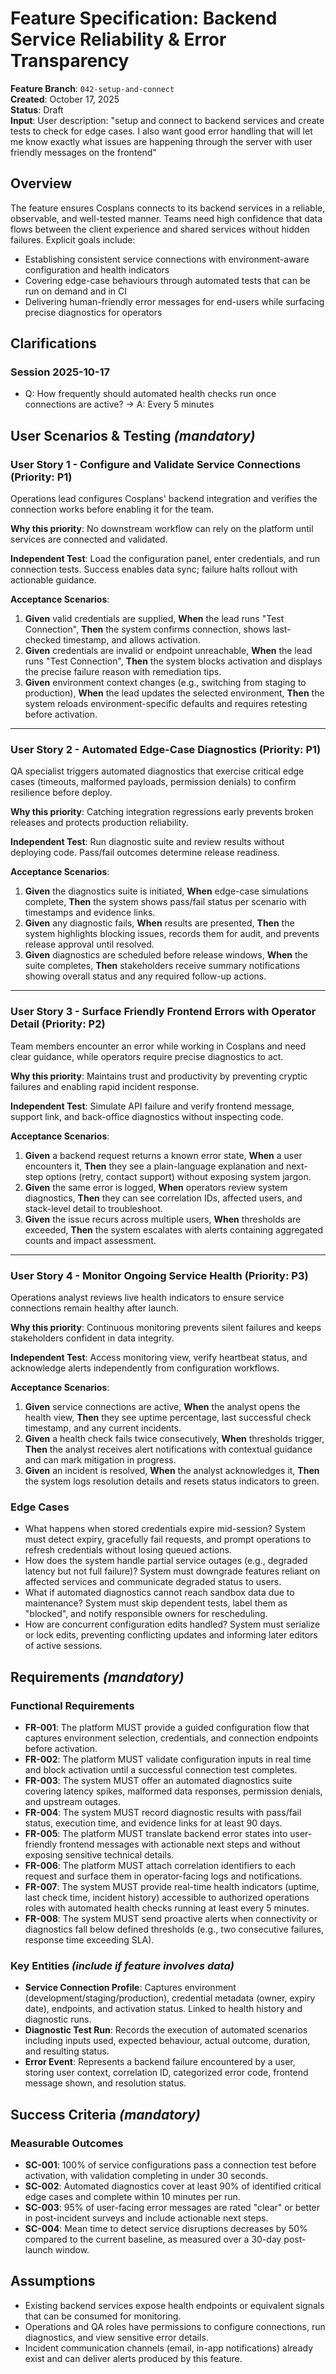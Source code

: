 ﻿# Feature Specification: Backend Service Reliability & Error Transparency

**Feature Branch**: `042-setup-and-connect`  
**Created**: October 17, 2025  
**Status**: Draft  
**Input**: User description: "setup and connect to backend services and create tests to check for edge cases. I also want good error handling that will let me know exactly what issues are happening through the server with user friendly messages on the frontend"

## Overview

The feature ensures Cosplans connects to its backend services in a reliable, observable, and well-tested manner. Teams need high confidence that data flows between the client experience and shared services without hidden failures. Explicit goals include:

- Establishing consistent service connections with environment-aware configuration and health indicators
- Covering edge-case behaviours through automated tests that can be run on demand and in CI
- Delivering human-friendly error messages for end-users while surfacing precise diagnostics for operators

## Clarifications

### Session 2025-10-17

- Q: How frequently should automated health checks run once connections are active? → A: Every 5 minutes

## User Scenarios & Testing *(mandatory)*

### User Story 1 - Configure and Validate Service Connections (Priority: P1)

Operations lead configures Cosplans' backend integration and verifies the connection works before enabling it for the team.

**Why this priority**: No downstream workflow can rely on the platform until services are connected and validated.

**Independent Test**: Load the configuration panel, enter credentials, and run connection tests. Success enables data sync; failure halts rollout with actionable guidance.

**Acceptance Scenarios**:

1. **Given** valid credentials are supplied, **When** the lead runs "Test Connection", **Then** the system confirms connection, shows last-checked timestamp, and allows activation.
2. **Given** credentials are invalid or endpoint unreachable, **When** the lead runs "Test Connection", **Then** the system blocks activation and displays the precise failure reason with remediation tips.
3. **Given** environment context changes (e.g., switching from staging to production), **When** the lead updates the selected environment, **Then** the system reloads environment-specific defaults and requires retesting before activation.

---

### User Story 2 - Automated Edge-Case Diagnostics (Priority: P1)

QA specialist triggers automated diagnostics that exercise critical edge cases (timeouts, malformed payloads, permission denials) to confirm resilience before deploy.

**Why this priority**: Catching integration regressions early prevents broken releases and protects production reliability.

**Independent Test**: Run diagnostic suite and review results without deploying code. Pass/fail outcomes determine release readiness.

**Acceptance Scenarios**:

1. **Given** the diagnostics suite is initiated, **When** edge-case simulations complete, **Then** the system shows pass/fail status per scenario with timestamps and evidence links.
2. **Given** any diagnostic fails, **When** results are presented, **Then** the system highlights blocking issues, records them for audit, and prevents release approval until resolved.
3. **Given** diagnostics are scheduled before release windows, **When** the suite completes, **Then** stakeholders receive summary notifications showing overall status and any required follow-up actions.

---

### User Story 3 - Surface Friendly Frontend Errors with Operator Detail (Priority: P2)

Team members encounter an error while working in Cosplans and need clear guidance, while operators require precise diagnostics to act.

**Why this priority**: Maintains trust and productivity by preventing cryptic failures and enabling rapid incident response.

**Independent Test**: Simulate API failure and verify frontend message, support link, and back-office diagnostics without inspecting code.

**Acceptance Scenarios**:

1. **Given** a backend request returns a known error state, **When** a user encounters it, **Then** they see a plain-language explanation and next-step options (retry, contact support) without exposing system jargon.
2. **Given** the same error is logged, **When** operators review system diagnostics, **Then** they can see correlation IDs, affected users, and stack-level detail to troubleshoot.
3. **Given** the issue recurs across multiple users, **When** thresholds are exceeded, **Then** the system escalates with alerts containing aggregated counts and impact assessment.

---

### User Story 4 - Monitor Ongoing Service Health (Priority: P3)

Operations analyst reviews live health indicators to ensure service connections remain healthy after launch.

**Why this priority**: Continuous monitoring prevents silent failures and keeps stakeholders confident in data integrity.

**Independent Test**: Access monitoring view, verify heartbeat status, and acknowledge alerts independently from configuration workflows.

**Acceptance Scenarios**:

1. **Given** service connections are active, **When** the analyst opens the health view, **Then** they see uptime percentage, last successful check timestamp, and any current incidents.
2. **Given** a health check fails twice consecutively, **When** thresholds trigger, **Then** the analyst receives alert notifications with contextual guidance and can mark mitigation in progress.
3. **Given** an incident is resolved, **When** the analyst acknowledges it, **Then** the system logs resolution details and resets status indicators to green.

### Edge Cases

- What happens when stored credentials expire mid-session? System must detect expiry, gracefully fail requests, and prompt operations to refresh credentials without losing queued actions.
- How does the system handle partial service outages (e.g., degraded latency but not full failure)? System must downgrade features reliant on affected services and communicate degraded status to users.
- What if automated diagnostics cannot reach sandbox data due to maintenance? System must skip dependent tests, label them as "blocked", and notify responsible owners for rescheduling.
- How are concurrent configuration edits handled? System must serialize or lock edits, preventing conflicting updates and informing later editors of active sessions.

## Requirements *(mandatory)*

### Functional Requirements

- **FR-001**: The platform MUST provide a guided configuration flow that captures environment selection, credentials, and connection endpoints before activation.
- **FR-002**: The platform MUST validate configuration inputs in real time and block activation until a successful connection test completes.
- **FR-003**: The system MUST offer an automated diagnostics suite covering latency spikes, malformed data responses, permission denials, and upstream outages.
- **FR-004**: The system MUST record diagnostic results with pass/fail status, execution time, and evidence links for at least 90 days.
- **FR-005**: The platform MUST translate backend error states into user-friendly frontend messages with actionable next steps and without exposing sensitive technical details.
- **FR-006**: The platform MUST attach correlation identifiers to each request and surface them in operator-facing logs and notifications.
- **FR-007**: The system MUST provide real-time health indicators (uptime, last check time, incident history) accessible to authorized operations roles with automated health checks running at least every 5 minutes.
- **FR-008**: The system MUST send proactive alerts when connectivity or diagnostics fall below defined thresholds (e.g., two consecutive failures, response time exceeding SLA).

### Key Entities *(include if feature involves data)*

- **Service Connection Profile**: Captures environment (development/staging/production), credential metadata (owner, expiry date), endpoints, and activation status. Linked to health history and diagnostic runs.
- **Diagnostic Test Run**: Records the execution of automated scenarios including inputs used, expected behaviour, actual outcome, duration, and resulting status.
- **Error Event**: Represents a backend failure encountered by a user, storing user context, correlation ID, categorized error code, frontend message shown, and resolution status.

## Success Criteria *(mandatory)*

### Measurable Outcomes

- **SC-001**: 100% of service configurations pass a connection test before activation, with validation completing in under 30 seconds.
- **SC-002**: Automated diagnostics cover at least 90% of identified critical edge cases and complete within 10 minutes per run.
- **SC-003**: 95% of user-facing error messages are rated "clear" or better in post-incident surveys and include actionable next steps.
- **SC-004**: Mean time to detect service disruptions decreases by 50% compared to the current baseline, as measured over a 30-day post-launch window.

## Assumptions

- Existing backend services expose health endpoints or equivalent signals that can be consumed for monitoring.
- Operations and QA roles have permissions to configure connections, run diagnostics, and view sensitive error details.
- Incident communication channels (email, in-app notifications) already exist and can deliver alerts produced by this feature.
